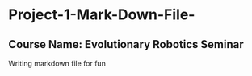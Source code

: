 # Project-1-Mark-Down-File-

## Course Name: Evolutionary Robotics Seminar 
Writing markdown file for fun
